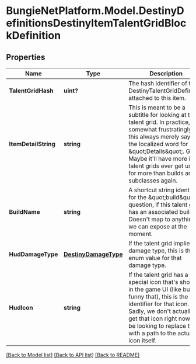# BungieNetPlatform.Model.DestinyDefinitionsDestinyItemTalentGridBlockDefinition
## Properties

Name | Type | Description | Notes
------------ | ------------- | ------------- | -------------
**TalentGridHash** | **uint?** | The hash identifier of the DestinyTalentGridDefinition attached to this item. | [optional] 
**ItemDetailString** | **string** | This is meant to be a subtitle for looking at the talent grid. In practice, somewhat frustratingly, this always merely says the localized word for \&quot;Details\&quot;. Great. Maybe it&#39;ll have more if talent grids ever get used for more than builds and subclasses again. | [optional] 
**BuildName** | **string** | A shortcut string identifier for the \&quot;build\&quot; in question, if this talent grid has an associated build. Doesn&#39;t map to anything we can expose at the moment. | [optional] 
**HudDamageType** | [**DestinyDamageType**](DestinyDamageType.md) | If the talent grid implies a damage type, this is the enum value for that damage type. | [optional] 
**HudIcon** | **string** | If the talent grid has a special icon that&#39;s shown in the game UI (like builds, funny that), this is the identifier for that icon. Sadly, we don&#39;t actually get that icon right now. I&#39;ll be looking to replace this with a path to the actual icon itself. | [optional] 

[[Back to Model list]](../README.md#documentation-for-models) [[Back to API list]](../README.md#documentation-for-api-endpoints) [[Back to README]](../README.md)

